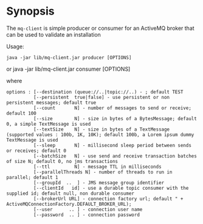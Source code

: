 # Synopsis

The `mq-client` is simple producer or consumer for an ActiveMQ broker that can be used to validate an installation

Usage:

    java -jar lib/mq-client.jar producer [OPTIONS]
or
    java -jar lib/mq-client.jar consumer [OPTIONS]
    
where 

    options : [--destination (queue://..|topic://..) - ; default TEST
              [--persistent  true|false] - use persistent or non persistent messages; default true
              [--count       N] - number of messages to send or receive; default 100
              [--size        N] - size in bytes of a BytesMessage; default 0, a simple TextMessage is used
              [--textSize    N] - size in bytes of a TextMessage (supported values : 100b, 1K, 10K); default 100b, a Lorem ipsum dummy TextMessage is used
              [--sleep       N] - millisecond sleep period between sends or receives; default 0
              [--batchSize   N] - use send and receive transaction batches of size N; default 0, no jms transactions
              [--ttl         N] - message TTL in milliseconds
              [--parallelThreads N] - number of threads to run in parallel; default 1
              [--groupId  ..  ] - JMS message group identifier
              [--clientId   id] - use a durable topic consumer with the supplied id; default null, non durable consumer
              [--brokerUrl URL] - connection factory url; default " + ActiveMQConnectionFactory.DEFAULT_BROKER_URL);
              [--user      .. ] - connection user name
              [--password  .. ] - connection password    


